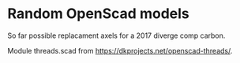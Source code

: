 # Random OpenScad models

So far possible replacament axels for a 2017 diverge comp carbon.

Module threads.scad from https://dkprojects.net/openscad-threads/.
